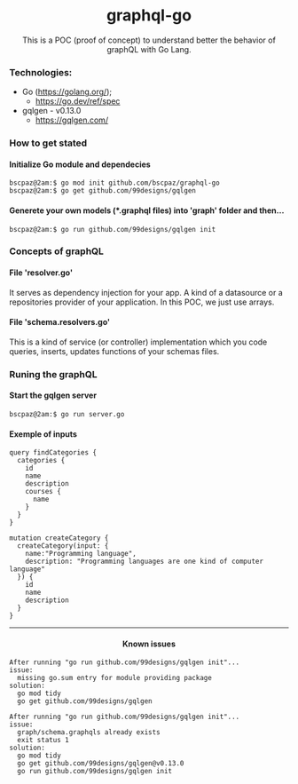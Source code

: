 <h1 align="center">graphql-go</h1>
<p align="center">This is a POC (proof of concept) to understand better the behavior of graphQL with Go Lang.</p>


### Technologies:

* Go (https://golang.org/);
  * https://go.dev/ref/spec
* gqlgen - v0.13.0
  * https://gqlgen.com/

### How to get stated
#### Initialize Go module and dependecies
```console
bscpaz@2am:$ go mod init github.com/bscpaz/graphql-go
bscpaz@2am:$ go get github.com/99designs/gqlgen
```
#### Generete your own models (*.graphql files) into 'graph' folder and then...
```console
bscpaz@2am:$ go run github.com/99designs/gqlgen init
```

### Concepts of graphQL

#### File 'resolver.go'
It serves as dependency injection for your app. A kind of a datasource or a repositories provider of your application.
In this POC, we just use arrays.

#### File 'schema.resolvers.go'
This is a kind of service (or controller) implementation which you code queries, inserts, updates functions of your schemas files.

### Runing the graphQL

#### Start the gqlgen server
```console
bscpaz@2am:$ go run server.go
```

#### Exemple of inputs

```console
query findCategories {
  categories {
    id
    name
    description
    courses {
      name
    }
  }  
}
```

```console
mutation createCategory {
  createCategory(input: {
    name:"Programming language",
    description: "Programming languages are one kind of computer language"
  }) {
    id
    name
    description
  }
}
```
<hr>
<h4 align="center">Known issues</h4>

```console
After running "go run github.com/99designs/gqlgen init"...
issue:
  missing go.sum entry for module providing package
solution:
  go mod tidy
  go get github.com/99designs/gqlgen
```

```console
After running "go run github.com/99designs/gqlgen init"...
issue:
  graph/schema.graphqls already exists
  exit status 1
solution:
  go mod tidy
  go get github.com/99designs/gqlgen@v0.13.0
  go run github.com/99designs/gqlgen init
```
